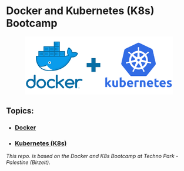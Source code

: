 # Docker and Kubernetes (K8s) Bootcamp

<p align="center">
<img src="assets/docker-k8s.png" width=80% height=60%>
</p>

## Topics:
* ### [Docker](docker)
* ### [Kubernetes (K8s)](k8s)

_This repo. is based on the Docker and K8s Bootcamp at Techno Park - Palestine (Birzeit)_.

